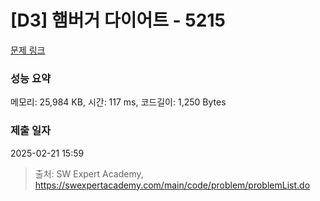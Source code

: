 # [D3] 햄버거 다이어트 - 5215 

[문제 링크](https://swexpertacademy.com/main/code/problem/problemDetail.do?contestProbId=AWT-lPB6dHUDFAVT) 

### 성능 요약

메모리: 25,984 KB, 시간: 117 ms, 코드길이: 1,250 Bytes

### 제출 일자

2025-02-21 15:59



> 출처: SW Expert Academy, https://swexpertacademy.com/main/code/problem/problemList.do